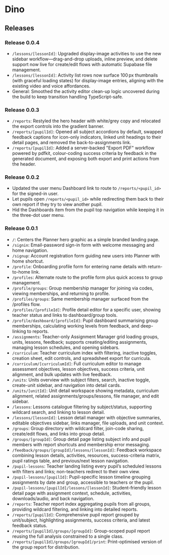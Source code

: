 # Dino
## Releases 

### Release 0.0.4
- `/lessons/[lessonId]`: Upgraded display-image activities to use the new sidebar workflow—drag-and-drop uploads, inline preview, and delete support now live for create/edit flows with automatic Supabase file management.
- `/lessons/[lessonId]`: Activity list rows now surface 100 px thumbnails (with graceful loading states) for display-image entries, aligning with the existing video and voice affordances.
- General: Smoothed the activity editor clean-up logic uncovered during the build to keep transition handling TypeScript-safe.

### Release 0.0.3
- `/reports`: Restyled the hero header with white/grey copy and relocated the export controls into the gradient banner.
- `/reports/[pupilId]`: Opened all subject accordions by default, swapped feedback captions for icon-only indicators, linked unit headings to their detail pages, and removed the back-to-assignments link.
- `/reports/[pupilId]`: Added a server-backed "Export PDF" workflow powered by pdfkit, colour-coding success criteria by feedback in the generated document, and exposing both export and print actions from the header.

### Release 0.0.2
- Updated the user menu Dashboard link to route to `/reports/<pupil_id>` for the signed-in user.
- Let pupils open `/reports/<pupil_id>` while redirecting them back to their own report if they try to view another pupil.
- Hid the Dashboards item from the pupil top navigation while keeping it in the three-dot user menu.

### Release 0.0.1
- `/`: Centers the Planner hero graphic as a simple branded landing page.
- `/signin`: Email-password sign-in form with welcome messaging and home navigation.
- `/signup`: Account registration form guiding new users into Planner with home shortcut.
- `/profile`: Onboarding profile form for entering name details with return-to-home link.
- `/profiles`: Alternate route to the profile form plus quick access to group management.
- `/profile/groups`: Group membership manager for joining via codes, viewing memberships, and returning to profile.
- `/profiles/groups`: Same membership manager surfaced from the /profiles flow.
- `/profiles/[profileId]`: Profile detail editor for a specific user, showing teacher status and links to dashboard/group tools.
- `/profile/dashboard/[profileId]`: Pupil dashboard summarising group memberships, calculating working levels from feedback, and deep-linking to reports.
- `/assignments`: Teacher-only Assignment Manager grid loading groups, units, lessons, feedback; supports creating/editing assignments, managing lesson schedules, and opening sidebars.
- `/curriculum`: Teacher curriculum index with filtering, inactive toggles, creation sheet, edit controls, and spreadsheet export for curricula.
- `/curriculum/[curriculumId]`: Full curriculum editor to manage assessment objectives, lesson objectives, success criteria, unit alignment, and bulk updates with live feedback.
- `/units`: Units overview with subject filters, search, inactive toggle, create-unit sidebar, and navigation into detail cards.
- `/units/[unitId]`: Unit detail workspace showing metadata, curriculum alignment, related assignments/groups/lessons, file manager, and edit sidebar.
- `/lessons`: Lessons catalogue filtering by subject/status, supporting wildcard search, and linking to lesson detail.
- `/lessons/[lessonId]`: Lesson detail manager with objective summaries, editable objectives sidebar, links manager, file uploads, and unit context.
- `/groups`: Group directory with wildcard filter, join-code sharing, create/edit flows, and links into group detail.
- `/groups/[groupId]`: Group detail page listing subject info and pupil members with report shortcuts and membership error messaging.
- `/feedback/groups/[groupId]/lessons/[lessonId]`: Feedback workspace combining lesson details, activities, resources, success-criteria matrix, pupil ratings table, and previous/next lesson navigation.
- `/pupil-lessons`: Teacher landing listing every pupil’s scheduled lessons with filters and links; non-teachers redirect to their own view.
- `/pupil-lessons/[pupilId]`: Pupil-specific lesson timeline grouping assignments by date and group, accessible to teachers or the pupil.
- `/pupil-lessons/[pupilId]/lessons/[lessonId]`: Student-friendly lesson detail page with assignment context, schedule, activities, downloads/audio, and back navigation.
- `/reports`: Teacher report index aggregating pupils from all groups, providing wildcard filtering, and linking into detailed reports.
- `/reports/[pupilId]`: Comprehensive pupil report grouped by unit/subject, highlighting assignments, success criteria, and latest feedback status.
- `/reports/[pupilId]/groups/[groupId]`: Group-scoped pupil report reusing the full analysis constrained to a single class.
- `/reports/[pupilId]/groups/[groupId]/print`: Print-optimised version of the group report for distribution.
